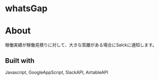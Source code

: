 # whatsGap

# About
稼働実績が稼働見積りに対して、大きな乖離がある場合にSalckに通知します。


## Built with
Javascript, GoogleAppScript, SlackAPI, AirtableAPI

